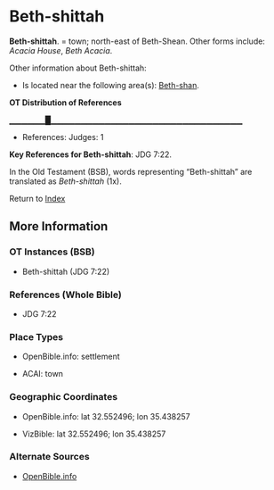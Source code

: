 # Beth-shittah
**Beth-shittah**. 
= town; north-east of Beth-Shean. 
Other forms include: 
*Acacia House*, *Beth Acacia*. 




Other information about Beth-shittah:


* Is located near the following area(s): 
[Beth-shan](Beth-shan.md). 


**OT Distribution of References**

▁▁▁▁▁▁█▁▁▁▁▁▁▁▁▁▁▁▁▁▁▁▁▁▁▁▁▁▁▁▁▁▁▁▁▁▁▁▁
* References: Judges: 1



**Key References for Beth-shittah**: 
JDG 7:22. 


In the Old Testament (BSB), words representing “Beth-shittah” are translated as 
*Beth-shittah* (1x). 




Return to [Index](00-Index.md)

## More Information

### OT Instances (BSB)

* Beth-shittah (JDG 7:22)



### References (Whole Bible)

* JDG 7:22


### Place Types

* OpenBible.info: settlement

* ACAI: town



### Geographic Coordinates

* OpenBible.info: lat 32.552496; lon 35.438257

* VizBible: lat 32.552496; lon 35.438257



### Alternate Sources

* [OpenBible.info](https://www.openbible.info/geo/ancient/a83d789)



